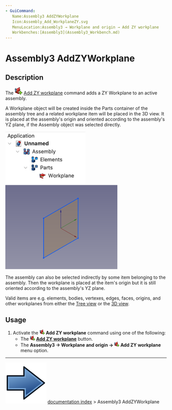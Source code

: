 ```yaml
---
- GuiCommand:
   Name:Assembly3 AddZYWorkplane
   Icon:Assembly_Add_WorkplaneZY.svg‎‎
   MenuLocation:Assembly3 → Workplane and origin → Add ZY workplane
   Workbenches:[Assembly3](Assembly3_Workbench.md)
---
```


# Assembly3 AddZYWorkplane

## Description

The <img alt="" src=images/Assembly_Add_WorkplaneZY.svg  style="width:24px;"> [Add ZY workplane](Assembly3_AddZYWorkplane.md) command adds a ZY Workplane to an active assembly.

A Workplane object will be created inside the Parts container of the assembly tree and a related workplane item will be placed in the 3D view. It is placed at the assembly\'s origin and oriented according to the assembly\'s YZ plane, if the Assembly object was selected directly.

 <img alt="" src=images/Assembly_Add_Workplane-01.png  style="width:250px;"> <img alt="" src=images/Assembly_AddZYWorkplane-04.png  style="width:350px;"> 

The assembly can also be selected indirectly by some item belonging to the assembly. Then the workplane is placed at the item\'s origin but it is still oriented according to the assembly\'s YZ plane.

Valid items are e.g. elements, bodies, vertexes, edges, faces, origins, and other workplanes from either the [Tree view](Tree_view.md) or the [3D view](3D_view.md).

## Usage

1.  Activate the <img alt="" src=images/Assembly_Add_WorkplaneZY.svg  style="width:16px;"> **Add ZY workplane** command using one of the following:
    -   The **<img src="images/Assembly_Add_WorkplaneZY.svg" width=16px> [Add ZY workplane](Assembly3_AddZYWorkplane.md)** button.
    -   The **Assembly3 → Workplane and origin → <img src="images/Assembly_Add_WorkplaneZY.svg" width=16px> Add ZY workplane** menu option.



---
![](images/Button_right.svg) [documentation index](../README.md) > Assembly3 AddZYWorkplane
